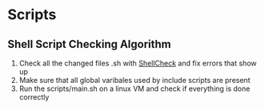 # Scripts
## Shell Script Checking Algorithm
1. Check all the changed files .sh with [ShellCheck](https://www.shellcheck.net/) and fix errors that show up
2. Make sure that all global varibales used by include scripts are present
3. Run the scripts/main.sh on a linux VM and check if everything is done correctly
